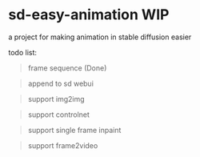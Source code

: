 # sd-easy-animation WIP
a project for making animation in stable diffusion easier

todo list:

> frame sequence (Done)

> append to sd webui

> support img2img

> support controlnet

> support single frame inpaint

> support frame2video
